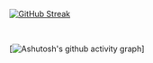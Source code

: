 


[![GitHub Streak](https://streak-stats.demolab.com?user=junghunchoi&theme=dark&hide_border=true&locale=ko&date_format=%5BY.%5Dn.j)](https://git.io/streak-stats)

</br>


[![Ashutosh's github activity graph](https://github-readme-activity-graph.vercel.app/graph?username=junghunchoi&theme=github-compact)]

